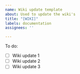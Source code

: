 ```yaml
---
name: Wiki update template
about: Used to update the wiki's
title: "[WIKI]"
labels: documentation
assignees: ''

---
```


To do:

- [ ] Wiki update 1
- [ ] Wiki update 2
- [ ] Wiki update 3
